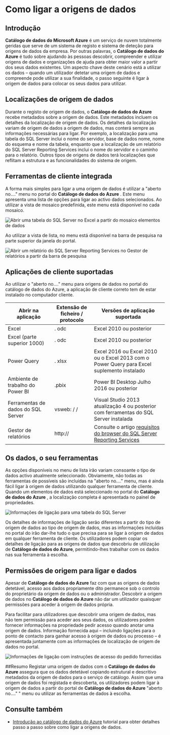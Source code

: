 <properties
   pageTitle="Como ligar a origens de dados | Microsoft Azure"
   description="Artigo sobre como utilizar realce como ligar a origens de dados descobertas com o catálogo de dados do Azure."
   services="data-catalog"
   documentationCenter=""
   authors="steelanddata"
   manager="NA"
   editor=""
   tags=""/>
<tags
   ms.service="data-catalog"
   ms.devlang="NA"
   ms.topic="article"
   ms.tgt_pltfrm="NA"
   ms.workload="data-catalog"
   ms.date="09/15/2016"
   ms.author="maroche"/>


# <a name="how-to-connect-to-data-sources"></a>Como ligar a origens de dados

## <a name="introduction"></a>Introdução
**Catálogo de dados do Microsoft Azure** é um serviço de nuvem totalmente geridas que serve de um sistema de registo e sistema de deteção para origens de dados da empresa. Por outras palavras, o **Catálogo de dados do Azure** é tudo sobre ajudando às pessoas descobrir, compreender e utilizar origens de dados e organizações de ajuda para obter maior valor a partir dos seus dados existentes. Um aspecto chave deste cenário está a utilizar os dados – quando um utilizador detetar uma origem de dados e compreende pode utilizar a sua finalidade, o passo seguinte é ligar à origem de dados para colocar os seus dados para utilizar.

## <a name="data-source-locations"></a>Localizações de origem de dados
Durante o registo de origem de dados, o **Catálogo de dados do Azure** recebe metadados sobre a origem de dados. Este metadados incluem os detalhes da localização de origem de dados. Os detalhes da localização variam de origem de dados a origem de dados, mas conterá sempre as informações necessárias para ligar. Por exemplo, a localização para uma tabela do SQL Server inclui o nome do servidor, base de dados nome, nome do esquema e nome da tabela, enquanto que a localização de um relatório do SQL Server Reporting Services inclui o nome do servidor e o caminho para o relatório. Outros tipos de origens de dados terá localizações que reflitam a estrutura e as funcionalidades do sistema de origem.

## <a name="integrated-client-tools"></a>Ferramentas de cliente integrada
A forma mais simples para ligar a uma origem de dados é utilizar a "aberto no...." menu no portal do **Catálogo de dados do Azure** . Este menu apresenta uma lista de opções para ligar ao activo dados selecionados.
Ao utilizar a vista de mosaico predefinida, este menu está disponível no cada mosaico.

 ![Abrir uma tabela do SQL Server no Excel a partir do mosaico elementos de dados](./media/data-catalog-how-to-connect/data-catalog-how-to-connect1.png)

Ao utilizar a vista de lista, no menu está disponível na barra de pesquisa na parte superior da janela do portal.

 ![Abrir um relatório do SQL Server Reporting Services no Gestor de relatórios a partir da barra de pesquisa](./media/data-catalog-how-to-connect/data-catalog-how-to-connect2.png)

## <a name="supported-client-applications"></a>Aplicações de cliente suportadas
Ao utilizar o "aberto no...." menu para origens de dados no portal do catálogo de dados do Azure, a aplicação de cliente correto tem de estar instalado no computador cliente.

| Abrir na aplicação | Extensão de ficheiro / protocolo | Versões de aplicação suportada |
| --- | --- | --- |
| Excel | . odc | Excel 2010 ou posterior |
| Excel (parte superior 1000) | . odc | Excel 2010 ou posterior |
| Power Query | . xlsx | Excel 2016 ou Excel 2010 ou o Excel 2013 com o Power Query para Excel suplemento instalado
| Ambiente de trabalho do Power BI | .pbix | Power BI Desktop Julho 2016 ou posterior |
| Ferramentas de dados do SQL Server | vsweb: / / | Visual Studio 2013 atualização 4 ou posterior com ferramentas do SQL Server instalada |
| Gestor de relatórios | http:// | Consulte o artigo [requisitos do browser do SQL Server Reporting Services](https://technet.microsoft.com/en-us/library/ms156511.aspx) |

## <a name="your-data-your-tools"></a>Os dados, o seu ferramentas
As opções disponíveis no menu de lista irão variam consoante o tipo de dados activo atualmente seleccionado. Obviamente, não todas as ferramentas de possíveis são incluídas na "aberto no...." menu, mas é ainda fácil ligar à origem de dados utilizando qualquer ferramenta de cliente. Quando um elementos de dados está seleccionado no portal do **Catálogo de dados do Azure** , a localização completa é apresentada no painel de propriedades.

 ![Informações de ligação para uma tabela do SQL Server](./media/data-catalog-how-to-connect/data-catalog-how-to-connect3.png)

Os detalhes de informações de ligação serão diferentes a partir do tipo de origem de dados ao tipo de origem de dados, mas as informações incluídas no portal do irão dar-lhe tudo o que precisa para se ligar à origem de dados em qualquer ferramenta de cliente. Os utilizadores podem copiar os detalhes de ligação para as origens de dados que descobriu de utilização de **Catálogo de dados do Azure**, permitindo-lhes trabalhar com os dados nas sua ferramenta à escolha.

## <a name="connecting-and-data-source-permissions"></a>Permissões de origem para ligar e dados
Apesar de **Catálogo de dados do Azure** faz com que as origens de dados detetável, acesso aos dados propriamente dito permanece sob o controlo do proprietário da origem de dados ou o administrador. Descobrir a origem de dados no **Catálogo de dados do Azure** não dar um utilizador quaisquer permissões para aceder à origem de dados própria.

Para facilitar para utilizadores que descobrir uma origem de dados, mas não tem permissão para aceder aos seus dados, os utilizadores podem fornecer informações na propriedade pedir acesso quando anotar uma origem de dados. Informação fornecida aqui – incluindo ligações para o ponto de contacto para ganhar acesso à origem de dados ou processo – é apresentada juntamente com as informações de localização de origem de dados no portal.

 ![Informações de ligação com instruções de acesso do pedido fornecidas](./media/data-catalog-how-to-connect/data-catalog-how-to-connect4.png)

##<a name="summary"></a>Resumo
Registar uma origem de dados com o **Catálogo de dados do Azure** assegura que os dados detetável copiando estrutural e descritivo metadados da origem de dados para o serviço de catálogo. Assim que uma origem de dados foi registada e descoberta, os utilizadores podem ligar à origem de dados a partir do portal de **Catálogo de dados do Azure** "aberto no...." " menu ou utilizar as ferramentas de dados à escolha.

## <a name="see-also"></a>Consulte também
- [Introdução ao catálogo de dados do Azure](data-catalog-get-started.md) tutorial para obter detalhes passo a passo sobre como ligar a origens de dados.
